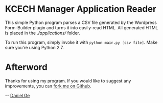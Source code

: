 KCECH Manager Application Reader
================================
This simple Python program parses a CSV file generated by the Wordpress
Form-Builder plugin and turns it into easily-read HTML. All generated HTML
is placed in the *./applications/* folder.

To run this program, simply invoke it with `python main.py [csv file]`. Make sure
you're using Python 2.7.


Afterword
=========
Thanks for using my program. If you would like to suggest any improvements,
you can [fork me on Github](https://github.com/DanGe42/kcech-manager-app-reader).

-- [Daniel Ge](http://www.danielge.org)
